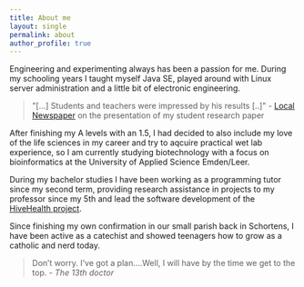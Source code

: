```yaml
---
title: About me
layout: single
permalink: about
author_profile: true 
---
```

Engineering and experimenting always has been a passion for me. During my schooling years I taught myself 
Java SE, played around with Linux server administration and a little bit of electronic engineering.
> "[...] Students and teachers were impressed by his results [..]" - [Local Newspaper](https://www.nwzonline.de/friesland/bildung/eigene-wetterstation-im-zimmer_a_6,0,3558282676.html) on the presentation of my student research paper

After finishing my A levels with an 1.5, I had decided to also include my love of the life sciences in my career and
try to aqcuire practical wet lab experience, so I am currently studying biotechnology with a focus on bioinformatics at the
University of Applied Science Emden/Leer. 

During my bachelor studies I have been working as a programming tutor since my second term, providing research assistance in projects to my professor since my 5th and lead the software development of the [HiveHealth project](https://www.hs-emden-leer.de/fachbereiche/technik/labore/fablab/projekte/hive-health/).

Since finishing my own confirmation in our small parish back in Schortens, I have been active as a catechist and showed teenagers how to grow as a catholic and nerd today. 

> Don’t worry. I’ve got a plan….Well, I will have by the time we get to the top. - *The 13th doctor*


